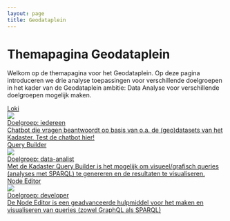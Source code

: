 ```yaml
---
layout: page
title: Geodataplein
---
```


# Themapagina Geodataplein

Welkom op de themapagina voor het Geodataplein. Op deze pagina introduceren we drie analyse toepassingen voor verschillende doelgroepen in het kader van de Geodataplein ambitie: Data Analyse voor verschillende doelgroepen mogelijk maken.

<div class="cards-wrapper">
  <a href="/cases/lokiv3">
    <div class="card">
      <div class="card-type">Loki</div>
      <img class="card-image" src="/assets/images/loki-logo.jpg">
      <div class="card-title">Doelgroep: iedereen</div>
      <div class="card-description">Chatbot die vragen beantwoordt op basis van o.a. de (geo)datasets van het Kadaster. Test de chatbot hier! 
</div>
    </div>
  </a>
  <a href="/demonstrators/querybuilder">
    <div class="card">
      <div class="card-type">Query Builder</div>
      <img class="card-image" src="/assets/images/linked-data_icon.png">
      <div class="card-title">Doelgroep: data-analist</div>
      <div class="card-description">Met de Kadaster Query Builder is het mogelijk om visueel/grafisch queries (analyses met SPARQL) te genereren en de resultaten te visualiseren.
    </div>
    </div>
  </a>
    <a href="/demonstrators/overheiddatadirect">
    <div class="card">
      <div class="card-type">Node Editor</div>
      <img class="card-image" src="/assets/images/3d-logo.jpg">
      <div class="card-title">Doelgroep: developer</div>
      <div class="card-description">De Node Editor is een geadvanceerde hulpmiddel voor het maken en visualiseren van queries (zowel GraphQL als SPARQL)
    </div>
    </div>
  </a>
</div>
